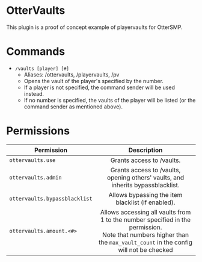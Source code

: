 # OtterVaults

This plugin is a proof of concept example of playervaults for OtterSMP.<br>

# Commands
* `/vaults [player] [#]`
    * Aliases: /ottervaults, /playervaults, /pv
    * Opens the vault of the player's specified by the number.
    * If a player is not specified, the command sender will be used instead.
    * If no number is specified, the vaults of the player will be listed (or the command sender as mentioned above).


# Permissions

| Permission                    |                                                                               Description                                                                               |
|-------------------------------|:-----------------------------------------------------------------------------------------------------------------------------------------------------------------------:|
| `ottervaults.use`             |                                                                        Grants access to /vaults.                                                                        |
| `ottervaults.admin`           |                                             Grants access to /vaults, opening others' vaults, and inherits bypassblacklist.                                             |
| `ottervaults.bypassblacklist` |                                                            Allows bypassing the item blacklist (if enabled).                                                            |
| `ottervaults.amount.<#>`      | Allows accessing all vaults from 1 to the number specified in the permission.<br/>Note that numbers higher than the `max_vault_count` in the config will not be checked |
